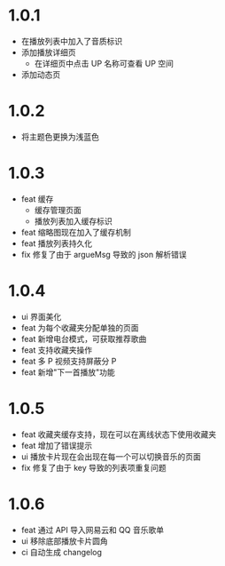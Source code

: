 # 1.0.1

- 在播放列表中加入了音质标识
- 添加播放详细页
  - 在详细页中点击 UP 名称可查看 UP 空间
- 添加动态页

# 1.0.2

- 将主题色更换为浅蓝色

# 1.0.3

- feat 缓存
  - 缓存管理页面
  - 播放列表加入缓存标识
- feat 缩略图现在加入了缓存机制
- feat 播放列表持久化
- fix 修复了由于 argueMsg 导致的 json 解析错误

# 1.0.4

- ui 界面美化
- feat 为每个收藏夹分配单独的页面
- feat 新增电台模式，可获取推荐歌曲
- feat 支持收藏夹操作
- feat 多 P 视频支持屏蔽分 P
- feat 新增"下一首播放"功能

# 1.0.5

- feat 收藏夹缓存支持，现在可以在离线状态下使用收藏夹
- feat 增加了错误提示
- ui 播放卡片现在会出现在每一个可以切换音乐的页面
- fix 修复了由于 key 导致的列表项重复问题

# 1.0.6

- feat 通过 API 导入网易云和 QQ 音乐歌单
- ui 移除底部播放卡片圆角
- ci 自动生成 changelog